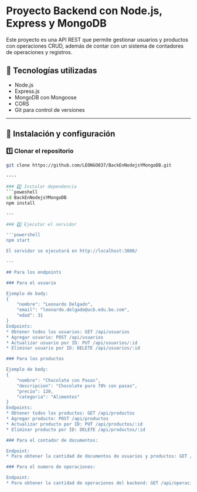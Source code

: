 # Proyecto Backend con Node.js, Express y MongoDB

Este proyecto es una API REST que permite gestionar usuarios y productos con operaciones CRUD, además de contar con un sistema de contadores de operaciones y registros.

## 📌 Tecnologías utilizadas

- Node.js
- Express.js
- MongoDB con Mongoose
- CORS
- Git para control de versiones

---

## 🚀 Instalación y configuración

### 1️⃣ Clonar el repositorio
```bash
git clone https://github.com/LEONGO037/BackEnNodejsYMongoDB.git

----

### 2️⃣ Instalar dependencia
```poweshell
cd BackEnNodejsYMongoDB
npm install

---

### 3️⃣ Ejecutar el servidor

'''powershell
npm start

El servidor se ejecutará en http://localhost:3000/

---

## Para los endpoints 

### Para el usuario

Ejemplo de body:
{
    "nombre": "Leonardo Delgado",
    "email": "leonardo.delgado@ucb.edu.bo.com",
    "edad": 31
}
Endpoints:
* Obtener todos los usuarios: GET /api/usuarios
* Agregar usuario: POST /api/usuarios
* Actualizar usuario por ID: PUT /api/usuarios/:id
* Eliminar usuario por ID: DELETE /api/usuarios/:id

### Para los productos

Ejemplo de body:
{
    "nombre": "Chocolate con Pasas",
    "descripcion": "Chocolate puro 70% con pasas",
    "precio": 120,
    "categoria": "Alimentos"
}
Endpoints:
* Obtener todos los productos: GET /api/productos
* Agregar producto: POST /api/productos
* Actualizar producto por ID: PUT /api/productos/:id
* Eliminar producto por ID: DELETE /api/productos/:id

### Para el contador de documentos:

Endpoint: 
* Para obtener la cantidad de documentos de usuarios y productos: GET /api/contadores

### Para el numero de operaciones:

Endpoint:
* Para obtener la cantidad de operaciones del backend: GET /api/operaciones
